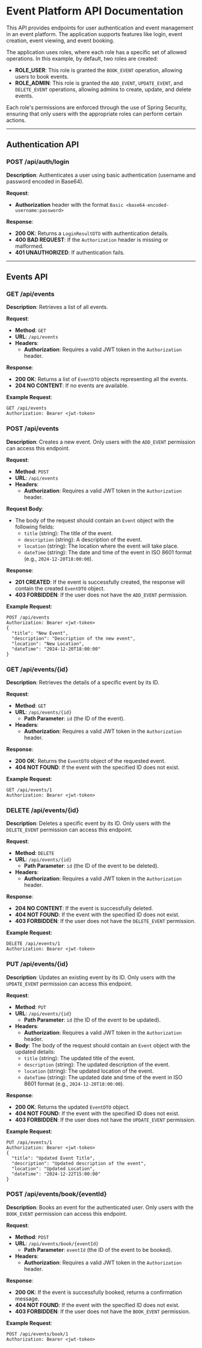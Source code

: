# Event Platform API Documentation

This API provides endpoints for user authentication and event management in an event platform. The application supports features like login, event creation, event viewing, and event booking. 

The application uses roles, where each role has a specific set of allowed operations. In this example, by default, two roles are created:

- **ROLE_USER**: This role is granted the `BOOK_EVENT` operation, allowing users to book events.
- **ROLE_ADMIN**: This role is granted the `ADD_EVENT`, `UPDATE_EVENT`, and `DELETE_EVENT` operations, allowing admins to create, update, and delete events.

Each role's permissions are enforced through the use of Spring Security, ensuring that only users with the appropriate roles can perform certain actions.


---

## Authentication API

### POST /api/auth/login

**Description**: Authenticates a user using basic authentication (username and password encoded in Base64).

**Request**:
- **Authorization** header with the format `Basic <base64-encoded-username:password>`

**Response**:
- **200 OK**: Returns a `LoginResultDTO` with authentication details.
- **400 BAD REQUEST**: If the `Authorization` header is missing or malformed.
- **401 UNAUTHORIZED**: If authentication fails.

---
## Events API

### GET /api/events

**Description**: Retrieves a list of all events.

**Request**:
- **Method**: `GET`
- **URL**: `/api/events`
- **Headers**: 
  - **Authorization**: Requires a valid JWT token in the `Authorization` header.

**Response**:
- **200 OK**: Returns a list of `EventDTO` objects representing all the events.
- **204 NO CONTENT**: If no events are available.

**Example Request**:
```http
GET /api/events
Authorization: Bearer <jwt-token>
```

### POST /api/events

**Description**: Creates a new event. Only users with the `ADD_EVENT` permission can access this endpoint.

**Request**:
- **Method**: `POST`
- **URL**: `/api/events`
- **Headers**: 
  - **Authorization**: Requires a valid JWT token in the `Authorization` header.

**Request Body**:
- The body of the request should contain an `Event` object with the following fields:
  - `title` (string): The title of the event.
  - `description` (string): A description of the event.
  - `location` (string): The location where the event will take place.
  - `dateTime` (string): The date and time of the event in ISO 8601 format (e.g., `2024-12-20T18:00:00`).

**Response**:
- **201 CREATED**: If the event is successfully created, the response will contain the created `EventDTO` object.
- **403 FORBIDDEN**: If the user does not have the `ADD_EVENT` permission.

**Example Request**:
```http
POST /api/events
Authorization: Bearer <jwt-token>
{
  "title": "New Event",
  "description": "Description of the new event",
  "location": "New Location",
  "dateTime": "2024-12-20T18:00:00"
}
```

### GET /api/events/{id}

**Description**: Retrieves the details of a specific event by its ID.

**Request**:
- **Method**: `GET`
- **URL**: `/api/events/{id}`
  - **Path Parameter**: `id` (the ID of the event).
- **Headers**: 
  - **Authorization**: Requires a valid JWT token in the `Authorization` header.

**Response**:
- **200 OK**: Returns the `EventDTO` object of the requested event.
- **404 NOT FOUND**: If the event with the specified ID does not exist.

**Example Request**:
```http
GET /api/events/1
Authorization: Bearer <jwt-token>
```

### DELETE /api/events/{id}

**Description**: Deletes a specific event by its ID. Only users with the `DELETE_EVENT` permission can access this endpoint.

**Request**:
- **Method**: `DELETE`
- **URL**: `/api/events/{id}`
  - **Path Parameter**: `id` (the ID of the event to be deleted).
- **Headers**: 
  - **Authorization**: Requires a valid JWT token in the `Authorization` header.

**Response**:
- **204 NO CONTENT**: If the event is successfully deleted.
- **404 NOT FOUND**: If the event with the specified ID does not exist.
- **403 FORBIDDEN**: If the user does not have the `DELETE_EVENT` permission.

**Example Request**:
```http
DELETE /api/events/1
Authorization: Bearer <jwt-token>
```

### PUT /api/events/{id}

**Description**: Updates an existing event by its ID. Only users with the `UPDATE_EVENT` permission can access this endpoint.

**Request**:
- **Method**: `PUT`
- **URL**: `/api/events/{id}`
  - **Path Parameter**: `id` (the ID of the event to be updated).
- **Headers**: 
  - **Authorization**: Requires a valid JWT token in the `Authorization` header.
- **Body**: The body of the request should contain an `Event` object with the updated details:
  - `title` (string): The updated title of the event.
  - `description` (string): The updated description of the event.
  - `location` (string): The updated location of the event.
  - `dateTime` (string): The updated date and time of the event in ISO 8601 format (e.g., `2024-12-20T18:00:00`).

**Response**:
- **200 OK**: Returns the updated `EventDTO` object.
- **404 NOT FOUND**: If the event with the specified ID does not exist.
- **403 FORBIDDEN**: If the user does not have the `UPDATE_EVENT` permission.

**Example Request**:
```http
PUT /api/events/1
Authorization: Bearer <jwt-token>
{
  "title": "Updated Event Title",
  "description": "Updated description of the event",
  "location": "Updated Location",
  "dateTime": "2024-12-22T15:00:00"
}
```

### POST /api/events/book/{eventId}

**Description**: Books an event for the authenticated user. Only users with the `BOOK_EVENT` permission can access this endpoint.

**Request**:
- **Method**: `POST`
- **URL**: `/api/events/book/{eventId}`
  - **Path Parameter**: `eventId` (the ID of the event to be booked).
- **Headers**: 
  - **Authorization**: Requires a valid JWT token in the `Authorization` header.

**Response**:
- **200 OK**: If the event is successfully booked, returns a confirmation message.
- **404 NOT FOUND**: If the event with the specified ID does not exist.
- **403 FORBIDDEN**: If the user does not have the `BOOK_EVENT` permission.

**Example Request**:
```http
POST /api/events/book/1
Authorization: Bearer <jwt-token>
```



